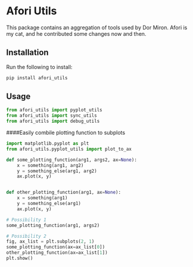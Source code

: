 # Afori Utils

This package contains an aggregation of tools used by Dor Miron.
Afori is my cat, and he contributed some changes now and then.

## Installation

Run the following to install:

```python 
pip install afori_utils
```

## Usage
```python
from afori_utils import pyplot_utils
from afori_utils import sync_utils
from afori_utils import debug_utils
```

####Easily combile plotting function to subplots
```python
import matplotlib.pyplot as plt
from afori_utils.pyplot_utils import plot_to_ax

def some_plotting_function(arg1, args2, ax=None):
    x = something(arg1, arg2)
    y = something_else(arg1, arg2)
    ax.plot(x, y)


def other_plotting_function(arg1, ax=None):
    x = something(arg1)
    y = something_else(arg1)
    ax.plot(x, y)

# Possibility 1
some_plotting_function(arg1, args2)

# Possibility 2
fig, ax_list = plt.subplots(2, 1)
some_plotting_function(ax=ax_list[0])
other_plotting_function(ax=ax_list[1])
plt.show()
```


